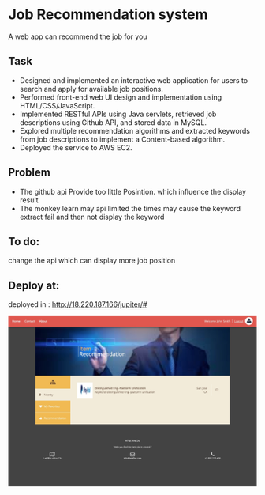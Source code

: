 # Job Recommendation system
A web app can recommend the job for you

## Task
* Designed and implemented an interactive web application for users to search and apply for available job positions.
* Performed front-end web UI design and implementation using HTML/CSS/JavaScript. 
* Implemented RESTful APIs using Java servlets, retrieved job descriptions using Github API, and stored data in MySQL.
* Explored multiple recommendation algorithms and extracted keywords from job descriptions to implement a Content-based algorithm.
* Deployed the service to AWS EC2.

## Problem
* The github api Provide too little Posintion. which influence the display result
* The monkey learn may api limited the times may cause the keyword extract fail and then not display the keyword 

## To do:
 change the api which can display more job position
 
## Deploy at:
deployed in : http://18.220.187.166/jupiter/#

![App screen shot](app.jpg)
